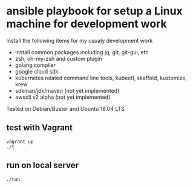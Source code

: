 # ansible playbook for setup a Linux machine for development work

Install the following items for my usualy development work

- install common packages including jq, git, git-gui, etc
- zsh, oh-my-zsh and custom plugin
- golang compiler
- google cloud sdk
- kubernetes related command line tools, kubectl, skaffold, kustomize, krew
- sdkman/jdk/maven (not yet implemented)
- awscli v2 alpha (not yet implemented)

Tested on Debian/Buster and Ubuntu 18.04 LTS

## test with Vagrant

```
vagrant up
./t

```

## run on local server

```
./run
```
